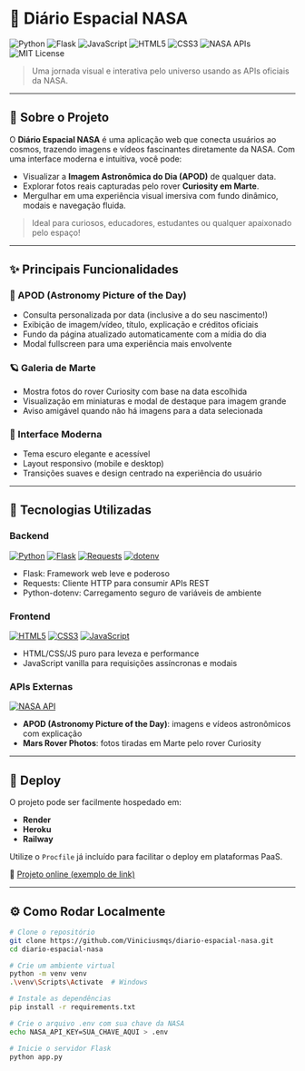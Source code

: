 # 🚀 Diário Espacial NASA

![Python](https://img.shields.io/badge/Python-3.8%2B-blue?style=flat&logo=python&logoColor=white)
![Flask](https://img.shields.io/badge/Framework-Flask-black?style=flat&logo=flask&logoColor=white)
![JavaScript](https://img.shields.io/badge/Frontend-JavaScript-yellow?style=flat&logo=javascript&logoColor=black)
![HTML5](https://img.shields.io/badge/Web-HTML5-orange?style=flat&logo=html5&logoColor=white)
![CSS3](https://img.shields.io/badge/Web-CSS3-blue?style=flat&logo=css3&logoColor=white)
![NASA APIs](https://img.shields.io/badge/API-NASA%20APIs-red?style=flat&logo=nasa&logoColor=white)
![MIT License](https://img.shields.io/badge/License-MIT-yellow.svg)

> Uma jornada visual e interativa pelo universo usando as APIs oficiais da NASA.

---

## 🌟 Sobre o Projeto

O **Diário Espacial NASA** é uma aplicação web que conecta usuários ao cosmos, trazendo imagens e vídeos fascinantes diretamente da NASA. Com uma interface moderna e intuitiva, você pode:

- Visualizar a **Imagem Astronômica do Dia (APOD)** de qualquer data.
- Explorar fotos reais capturadas pelo rover **Curiosity em Marte**.
- Mergulhar em uma experiência visual imersiva com fundo dinâmico, modais e navegação fluida.

> Ideal para curiosos, educadores, estudantes ou qualquer apaixonado pelo espaço!

---

## ✨ Principais Funcionalidades

### 🌌 APOD (Astronomy Picture of the Day)
- Consulta personalizada por data (inclusive a do seu nascimento!)
- Exibição de imagem/vídeo, título, explicação e créditos oficiais
- Fundo da página atualizado automaticamente com a mídia do dia
- Modal fullscreen para uma experiência mais envolvente

### 🪐 Galeria de Marte
- Mostra fotos do rover Curiosity com base na data escolhida
- Visualização em miniaturas e modal de destaque para imagem grande
- Aviso amigável quando não há imagens para a data selecionada

### 🎨 Interface Moderna
- Tema escuro elegante e acessível
- Layout responsivo (mobile e desktop)
- Transições suaves e design centrado na experiência do usuário

---

## 🔧 Tecnologias Utilizadas

### Backend

[![Python](https://img.shields.io/badge/Python-3670A0?style=for-the-badge&logo=python&logoColor=ffdd54)](https://www.python.org/)
[![Flask](https://img.shields.io/badge/Flask-000000?style=for-the-badge&logo=flask&logoColor=white)](https://flask.palletsprojects.com/)
[![Requests](https://img.shields.io/badge/Requests-282C34?style=for-the-badge&logo=requests&logoColor=white)](https://docs.python-requests.org/)
[![dotenv](https://img.shields.io/badge/dotenv-%23323330.svg?style=for-the-badge&logo=env&logoColor=white)](https://pypi.org/project/python-dotenv/)

- Flask: Framework web leve e poderoso
- Requests: Cliente HTTP para consumir APIs REST
- Python-dotenv: Carregamento seguro de variáveis de ambiente

### Frontend

[![HTML5](https://img.shields.io/badge/HTML5-E34F26?style=for-the-badge&logo=html5&logoColor=white)](https://developer.mozilla.org/en-US/docs/Web/HTML)
[![CSS3](https://img.shields.io/badge/CSS3-1572B6?style=for-the-badge&logo=css3&logoColor=white)](https://developer.mozilla.org/en-US/docs/Web/CSS)
[![JavaScript](https://img.shields.io/badge/JavaScript-F7DF1E?style=for-the-badge&logo=javascript&logoColor=black)](https://developer.mozilla.org/en-US/docs/Web/JavaScript)

- HTML/CSS/JS puro para leveza e performance
- JavaScript vanilla para requisições assíncronas e modais

### APIs Externas

[![NASA API](https://img.shields.io/badge/NASA%20API-0B3D91?style=for-the-badge&logo=nasa&logoColor=white)](https://api.nasa.gov/)

- **APOD (Astronomy Picture of the Day)**: imagens e vídeos astronômicos com explicação
- **Mars Rover Photos**: fotos tiradas em Marte pelo rover Curiosity

---

## 🚀 Deploy

O projeto pode ser facilmente hospedado em:

- **Render**
- **Heroku**
- **Railway**

Utilize o `Procfile` já incluído para facilitar o deploy em plataformas PaaS.

🔗 [Projeto online (exemplo de link)](https://diario-espacial-nasa.onrender.com)

---

## ⚙️ Como Rodar Localmente

```bash
# Clone o repositório
git clone https://github.com/Viniciusmqs/diario-espacial-nasa.git
cd diario-espacial-nasa

# Crie um ambiente virtual
python -m venv venv
.\venv\Scripts\Activate  # Windows

# Instale as dependências
pip install -r requirements.txt

# Crie o arquivo .env com sua chave da NASA
echo NASA_API_KEY=SUA_CHAVE_AQUI > .env

# Inicie o servidor Flask
python app.py
